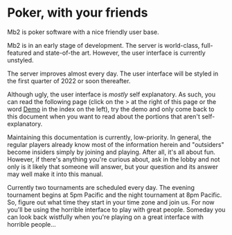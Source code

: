 # Poker, with your friends

Mb2 is poker software with a nice friendly user base.

Mb2 is in an early stage of development.  The server is world-class,
full-featured and state-of-the art.  However, the user interface is currently
unstyled.

The server improves almost every day. The user interface will be
styled in the first quarter of 2022 or soon thereafter.

Although ugly, the user interface is _mostly_ self explanatory.  As
such, you can read the following page (click on the > at the right of
this page or the word [Demo](demo.html) in the index on the left), try
the demo and only come back to this document when you want to read
about the portions that aren't self-explanatory.

Maintaining this documentation is currently, low-priority. In general,
the regular players already know most of the information herein and
"outsiders" become insiders simply by joining and playing. After all,
it's all about fun.  However, if there's anything you're curious about,
ask in the lobby and not only is it likely that someone will answer,
but your question and its answer may well make it into this manual.

Currently two tournaments are scheduled every day.  The evening
tournament begins at 5pm Pacific and the night tournament at 8pm
Pacific.  So, figure out what time they start in your time zone and
join us. For now you'll be using the horrible interface to play with
great people.  Someday you can look back wistfully when you're playing
on a great interface with horrible people...

